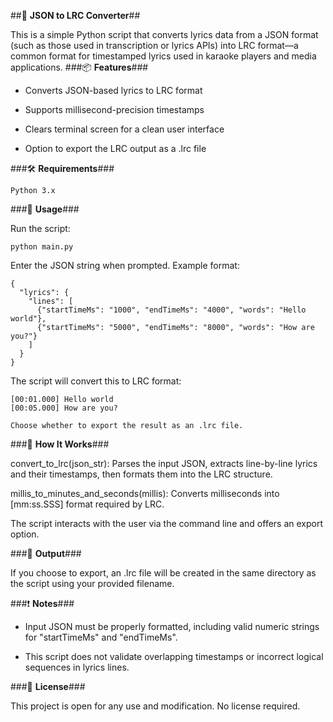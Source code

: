 ##🎵 **JSON to LRC Converter**##

This is a simple Python script that converts lyrics data from a JSON format (such as those used in transcription or lyrics APIs) into LRC format—a common format for timestamped lyrics used in karaoke players and media applications.
###📦 **Features**###

  - Converts JSON-based lyrics to LRC format

  - Supports millisecond-precision timestamps

  - Clears terminal screen for a clean user interface

  - Option to export the LRC output as a .lrc file

###🛠 **Requirements**###

    Python 3.x


###🚀 **Usage**###

Run the script:

    python main.py

Enter the JSON string when prompted. Example format:

    {
      "lyrics": {
        "lines": [
          {"startTimeMs": "1000", "endTimeMs": "4000", "words": "Hello world"},
          {"startTimeMs": "5000", "endTimeMs": "8000", "words": "How are you?"}
        ]
      }
    }


The script will convert this to LRC format:

    [00:01.000] Hello world
    [00:05.000] How are you?

    Choose whether to export the result as an .lrc file.

###🧠 **How It Works**###

  convert_to_lrc(json_str): Parses the input JSON, extracts line-by-line lyrics and their timestamps, then formats them into the LRC structure.

  millis_to_minutes_and_seconds(millis): Converts milliseconds into [mm:ss.SSS] format required by LRC.

  The script interacts with the user via the command line and offers an export option.

###📁 **Output**###

If you choose to export, an .lrc file will be created in the same directory as the script using your provided filename.

###❗ **Notes**###

  - Input JSON must be properly formatted, including valid numeric strings for "startTimeMs" and "endTimeMs".

  - This script does not validate overlapping timestamps or incorrect logical sequences in lyrics lines.

###📝 **License**###

This project is open for any use and modification. No license required.
